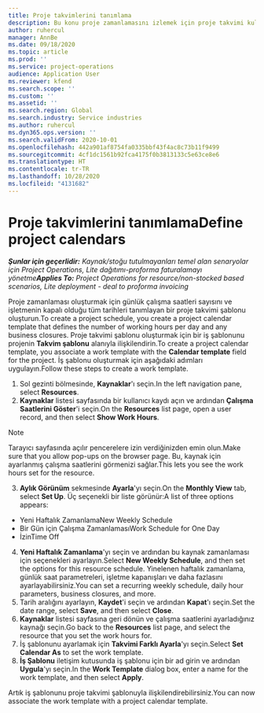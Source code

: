 ```yaml
---
title: Proje takvimlerini tanımlama
description: Bu konu proje zamanlamasını izlemek için proje takvimi kullanma hakkında bilgi sağlar.
author: ruhercul
manager: AnnBe
ms.date: 09/18/2020
ms.topic: article
ms.prod: ''
ms.service: project-operations
audience: Application User
ms.reviewer: kfend
ms.search.scope: ''
ms.custom: ''
ms.assetid: ''
ms.search.region: Global
ms.search.industry: Service industries
ms.author: ruhercul
ms.dyn365.ops.version: ''
ms.search.validFrom: 2020-10-01
ms.openlocfilehash: 442a901af8754fa0335bbf43f4ac8c73b11f9499
ms.sourcegitcommit: 4cf1dc1561b92fca4175f0b3813133c5e63ce8e6
ms.translationtype: HT
ms.contentlocale: tr-TR
ms.lasthandoff: 10/28/2020
ms.locfileid: "4131682"
---
```

# <a name="define-project-calendars"></a><span data-ttu-id="72811-103">Proje takvimlerini tanımlama</span><span class="sxs-lookup"><span data-stu-id="72811-103">Define project calendars</span></span>

<span data-ttu-id="72811-104">_**Şunlar için geçerlidir:** Kaynak/stoğu tutulmayanları temel alan senaryolar için Project Operations, Lite dağıtımı-proforma faturalamayı yönetme_</span><span class="sxs-lookup"><span data-stu-id="72811-104">_**Applies To:** Project Operations for resource/non-stocked based scenarios, Lite deployment - deal to proforma invoicing_</span></span>

<span data-ttu-id="72811-105">Proje zamanlaması oluşturmak için günlük çalışma saatleri sayısını ve işletmenin kapalı olduğu tüm tarihleri tanımlayan bir proje takvimi şablonu oluşturun.</span><span class="sxs-lookup"><span data-stu-id="72811-105">To create a project schedule, you create a project calendar template that defines the number of working hours per day and any business closures.</span></span> <span data-ttu-id="72811-106">Proje takvimi şablonu oluşturmak için bir iş şablonunu projenin **Takvim şablonu** alanıyla ilişkilendirin.</span><span class="sxs-lookup"><span data-stu-id="72811-106">To create a project calendar template, you associate a work template with the **Calendar template** field for the project.</span></span> <span data-ttu-id="72811-107">İş şablonu oluşturmak için aşağıdaki adımları uygulayın.</span><span class="sxs-lookup"><span data-stu-id="72811-107">Follow these steps to create a work template.</span></span>

1. <span data-ttu-id="72811-108">Sol gezinti bölmesinde, **Kaynaklar**'ı seçin.</span><span class="sxs-lookup"><span data-stu-id="72811-108">In the left navigation pane, select **Resources**.</span></span> 
2. <span data-ttu-id="72811-109">**Kaynaklar** listesi sayfasında bir kullanıcı kaydı açın ve ardından **Çalışma Saatlerini Göster**'i seçin.</span><span class="sxs-lookup"><span data-stu-id="72811-109">On the **Resources** list page, open a user record, and then select **Show Work Hours**.</span></span>

  > [!NOTE]
  > <span data-ttu-id="72811-110">Tarayıcı sayfasında açılır pencerelere izin verdiğinizden emin olun.</span><span class="sxs-lookup"><span data-stu-id="72811-110">Make sure that you allow pop-ups on the browser page.</span></span> <span data-ttu-id="72811-111">Bu, kaynak için ayarlanmış çalışma saatlerini görmenizi sağlar.</span><span class="sxs-lookup"><span data-stu-id="72811-111">This lets you see the work hours set for the resource.</span></span>
  
3. <span data-ttu-id="72811-112">**Aylık Görünüm** sekmesinde **Ayarla**'yı seçin.</span><span class="sxs-lookup"><span data-stu-id="72811-112">On the **Monthly View** tab, select **Set Up**.</span></span> <span data-ttu-id="72811-113">Üç seçenekli bir liste görünür:</span><span class="sxs-lookup"><span data-stu-id="72811-113">A list of three options appears:</span></span> 

  - <span data-ttu-id="72811-114">Yeni Haftalık Zamanlama</span><span class="sxs-lookup"><span data-stu-id="72811-114">New Weekly Schedule</span></span>
  - <span data-ttu-id="72811-115">Bir Gün için Çalışma Zamanlaması</span><span class="sxs-lookup"><span data-stu-id="72811-115">Work Schedule for One Day</span></span>
  - <span data-ttu-id="72811-116">İzin</span><span class="sxs-lookup"><span data-stu-id="72811-116">Time Off</span></span>

4. <span data-ttu-id="72811-117">**Yeni Haftalık Zamanlama**'yı seçin ve ardından bu kaynak zamanlaması için seçenekleri ayarlayın.</span><span class="sxs-lookup"><span data-stu-id="72811-117">Select **New Weekly Schedule**, and then set the options for this resource schedule.</span></span> <span data-ttu-id="72811-118">Yinelenen haftalık zamanlama, günlük saat parametreleri, işletme kapanışları ve daha fazlasını ayarlayabilirsiniz.</span><span class="sxs-lookup"><span data-stu-id="72811-118">You can set a recurring weekly schedule, daily hour parameters, business closures, and more.</span></span>
5. <span data-ttu-id="72811-119">Tarih aralığını ayarlayın, **Kaydet**'i seçin ve ardından **Kapat**'ı seçin.</span><span class="sxs-lookup"><span data-stu-id="72811-119">Set the date range, select **Save**, and then select **Close**.</span></span> 
6. <span data-ttu-id="72811-120">**Kaynaklar** listesi sayfasına geri dönün ve çalışma saatlerini ayarladığınız kaynağı seçin.</span><span class="sxs-lookup"><span data-stu-id="72811-120">Go back to the **Resources** list page, and select the resource that you set the work hours for.</span></span> 
7. <span data-ttu-id="72811-121">İş şablonunu ayarlamak için **Takvimi Farklı Ayarla**'yı seçin.</span><span class="sxs-lookup"><span data-stu-id="72811-121">Select **Set Calendar As** to set the work template.</span></span> 
8. <span data-ttu-id="72811-122">**İş Şablonu** iletişim kutusunda iş şablonu için bir ad girin ve ardından **Uygula**'yı seçin.</span><span class="sxs-lookup"><span data-stu-id="72811-122">In the **Work Template** dialog box, enter a name for the work template, and then select **Apply**.</span></span> 

<span data-ttu-id="72811-123">Artık iş şablonunu proje takvimi şablonuyla ilişkilendirebilirsiniz.</span><span class="sxs-lookup"><span data-stu-id="72811-123">You can now associate the work template with a project calendar template.</span></span>
